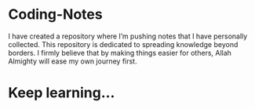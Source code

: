 # Coding-Notes 
I have created a repository where I’m pushing notes that I have personally collected. This repository is dedicated to spreading knowledge beyond borders.
I firmly believe that by making things easier for others, Allah Almighty will ease my own journey first.
# Keep learning...
